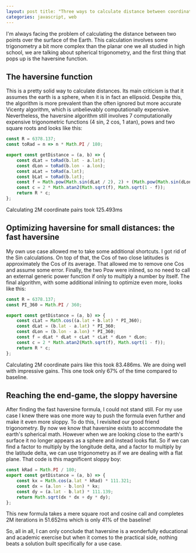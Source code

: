```yaml
---
layout: post title: "Three ways to calculate distance between coordinates"
categories: javascript, web
---
```


I'm always facing the problem of calculating the distance between two points over the surface of the Earth. This calculation involves some trigonometry a bit more complex than the planar one we all studied in high school, we are talking about spherical trigonometry, and the first thing that pops up is the haversine function.

<!--more-->

## The haversine function

This is a pretty solid way to calculate distances. Its main criticism is that it assumes the earth is a sphere, when it is in fact an ellipsoid. Despite this, the algorithm is more prevalent than the often ignored but more accurate Vicenty algorithm, which is unbelievably computationally expensive. Nevertheless, the haversine algorithm still involves 7 computationally expensive trigonometric functions (4 sin, 2 cos, 1 atan), pows and two square roots and looks like this:

``` javascript
const R = 6378.137;
const toRad = n => n * Math.PI / 180;

export const getDistance = (a, b) => {
    const dLat = toRad(b.lat - a.lat);
    const dLon = toRad(b.lon - a.lon);
    const aLat = toRad(a.lat);
    const bLat = toRad(b.lat);
    const f = Math.pow(Math.sin(dLat / 2), 2) + (Math.pow(Math.sin(dLon / 2), 2) * Math.cos(aLat) * Math.cos(bLat));
    const c = 2 * Math.atan2(Math.sqrt(f), Math.sqrt(1 - f));
    return R * c;
};
```

Calculating 2M coordinate pairs took 125.493ms

## Optimizing haversine for small distances: the fast haversine

My own use case allowed me to take some additional shortcuts. I got rid of the Sin calculations. On top of that, the Cos of two close latitudes is approximately the Cos of its average. That allowed me to remove one Cos and assume some error. Finally, the two Pow were inlined, so no need to call an external generic power function if only to multiply a number by itself. The final algorithm, with some additional inlining to optimize even more, looks like this:

``` javascript
const R = 6378.137;
const PI_360 = Math.PI / 360;

export const getDistance = (a, b) => {
    const cLat = Math.cos((a.lat + b.lat) * PI_360);
    const dLat = (b.lat - a.lat) * PI_360;
    const dLon = (b.lon - a.lon) * PI_360;
    const f = dLat * dLat + cLat * cLat * dLon * dLon;
    const c = 2 * Math.atan2(Math.sqrt(f), Math.sqrt(1 - f));   
    return R * c;
};
```

Calculating 2M coordinate pairs like this took 83.486ms. We are doing well with impressive gains. This one took only 67% of the time compared to baseline.

## Reaching the end-game, the sloppy haversine

After finding the fast haversine formula, I could not stand still. For my use case I knew there was one more way to push the formula even further and make it even more sloppy. To do this, I revisited our good friend trigonometry. By now we know that haversine exists to accommodate the earth's spherical math. However when we are looking close to the earth's surface it no longer appears as a sphere and instead looks flat. So if we can find a factor to multiply by the longitude delta, and a factor to multiply by the latitude delta, we can use trigonometry as if we are dealing with a flat plane. That code is this magnificent sloppy boy:

``` javascript
const kRad = Math.PI / 180;
export const getDistance = (a, b) => {
	const kx = Math.cos(a.lat * kRad) * 111.321;
	const dx = (a.lon - b.lon) * kx;
	const dy = (a.lat - b.lat) * 111.139;
	return Math.sqrt(dx * dx + dy * dy);
};
```

This new formula takes a mere square root and cosine call and completes 2M iterations in 51.652ms which is only 41% of the baseline!

So, all in all, I can only conclude that haversine is a wonderfully educational and academic exercise but when it comes to the practical side, nothing beats a solution built specifically for a use case. 